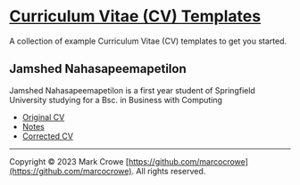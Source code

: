 
# [Curriculum Vitae (CV) Templates](https://github.com/marcocrowe/curriculum-vitae-cv-templates)

A collection of example Curriculum Vitae (CV) templates to get you started.

## Jamshed Nahasapeemapetilon

Jamshed Nahasapeemapetilon is a first year student of Springfield University studying for a Bsc. in Business with Computing

- [Original CV](cv-bad-example.pdf)
- [Notes](cv-bad-example-notes.pdf)
- [Corrected CV](cv-corrected.pdf)

---

Copyright &copy; 2023 Mark Crowe [https://github.com/marcocrowe](https://github.com/marcocrowe). All rights reserved.
